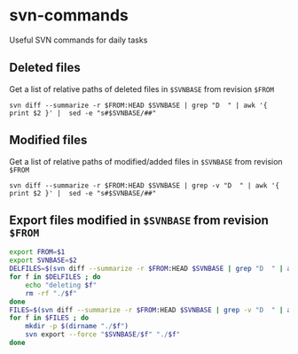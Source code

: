 # svn-commands
Useful SVN commands for daily tasks


## Deleted files

Get a list of relative paths of deleted files in `$SVNBASE` from revision `$FROM`

`svn diff --summarize -r $FROM:HEAD $SVNBASE | grep "D  " | awk '{ print $2 }' |  sed -e "s#$SVNBASE/##"`


## Modified files

Get a list of relative paths of modified/added files in `$SVNBASE` from revision `$FROM`

`svn diff --summarize -r $FROM:HEAD $SVNBASE | grep -v "D  " | awk '{ print $2 }' |  sed -e "s#$SVNBASE/##"`

## Export files modified in `$SVNBASE` from revision `$FROM` 

```bash
export FROM=$1
export SVNBASE=$2
DELFILES=$(svn diff --summarize -r $FROM:HEAD $SVNBASE | grep "D  " | awk '{ print $2 }' |  sed -e "s#$SVNBASE/##")
for f in $DELFILES ; do
	echo "deleting $f"
	rm -rf "./$f"
done
FILES=$(svn diff --summarize -r $FROM:HEAD $SVNBASE | grep -v "D  " | awk '{ print $2 }' |  sed -e "s#$SVNBASE/##")
for f in $FILES ; do
	mkdir -p $(dirname "./$f")
	svn export --force "$SVNBASE/$f" "./$f"
done
```


